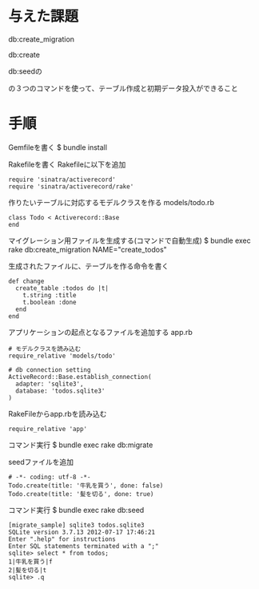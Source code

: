 # 与えた課題
db:create_migration

db:create

db:seedの

の３つのコマンドを使って、テーブル作成と初期データ投入ができること

# 手順

Gemfileを書く
$ bundle install

Rakefileを書く
Rakefileに以下を追加

```
require 'sinatra/activerecord'
require 'sinatra/activerecord/rake'
```

作りたいテーブルに対応するモデルクラスを作る
models/todo.rb

```
class Todo < Activerecord::Base
end
```

マイグレーション用ファイルを生成する(コマンドで自動生成)
$ bundle exec rake db:create_migration NAME="create_todos"

生成されたファイルに、テーブルを作る命令を書く
```
def change
  create_table :todos do |t|
    t.string :title
    t.boolean :done
  end
end
```

アプリケーションの起点となるファイルを追加する
app.rb

```
# モデルクラスを読み込む
require_relative 'models/todo'

# db connection setting
ActiveRecord::Base.establish_connection(
  adapter: 'sqlite3',
  database: 'todos.sqlite3'
)
```

RakeFileからapp.rbを読み込む

```
require_relative 'app'
```

コマンド実行
$ bundle exec rake db:migrate

seedファイルを追加

```
# -*- coding: utf-8 -*-
Todo.create(title: '牛乳を買う', done: false)
Todo.create(title: '髪を切る', done: true)
```

コマンド実行
$ bundle exec rake db:seed

```
[migrate_sample] sqlite3 todos.sqlite3
SQLite version 3.7.13 2012-07-17 17:46:21
Enter ".help" for instructions
Enter SQL statements terminated with a ";"
sqlite> select * from todos;
1|牛乳を買う|f
2|髪を切る|t
sqlite> .q
```